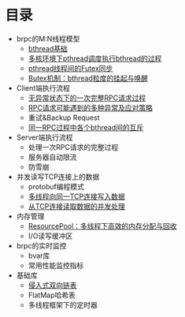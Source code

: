# 目录
* brpc的M:N线程模型
  * [bthread基础](interview/interview-master/面试/项目/RPC框架/reference/brpc/brpc_source_code_analysis/docs/bthread_basis.md)
  * [多核环境下pthread调度执行bthread的过程](interview/interview-master/面试/项目/RPC框架/reference/brpc/brpc_source_code_analysis/docs/bthread_schedule.md)
  * [pthread线程间的Futex同步](interview/interview-master/面试/项目/RPC框架/reference/brpc/brpc_source_code_analysis/docs/futex.md)
  * [Butex机制：bthread粒度的挂起与唤醒](interview/interview-master/面试/项目/RPC框架/reference/brpc/brpc_source_code_analysis/docs/butex.md)
* Client端执行流程
  * [无异常状态下的一次完整RPC请求过程](interview/interview-master/面试/项目/RPC框架/reference/brpc/brpc_source_code_analysis/docs/client_rpc_normal.md)
  * [RPC请求可能遇到的多种异常及应对策略](interview/interview-master/面试/项目/RPC框架/reference/brpc/brpc_source_code_analysis/docs/client_rpc_exception.md)
  * 重试&Backup Request
  * [同一RPC过程中各个bthread间的互斥](interview/interview-master/面试/项目/RPC框架/reference/brpc/brpc_source_code_analysis/docs/client_bthread_sync.md)
* Server端执行流程
  * 处理一次RPC请求的完整过程
  * 服务器自动限流
  * 防雪崩
* 并发读写TCP连接上的数据
  * protobuf编程模式
  * [多线程向同一TCP连接写入数据](interview/interview-master/面试/项目/RPC框架/reference/brpc/brpc_source_code_analysis/docs/io_write.md)
  * [从TCP连接读取数据的并发处理](interview/interview-master/面试/项目/RPC框架/reference/brpc/brpc_source_code_analysis/docs/io_read.md)
* 内存管理
  * [ResourcePool：多线程下高效的内存分配与回收](interview/interview-master/面试/项目/RPC框架/reference/brpc/brpc_source_code_analysis/docs/resource_pool.md)
  * I/O读写缓冲区
* brpc的实时监控
  * bvar库
  * 常用性能监控指标
* 基础库
  * [侵入式双向链表](interview/interview-master/面试/项目/RPC框架/reference/brpc/brpc_source_code_analysis/docs/linkedlist.md)
  * FlatMap哈希表
  * 多线程框架下的定时器
